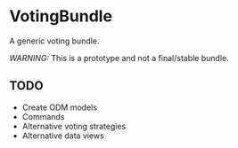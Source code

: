 VotingBundle
============

A generic voting bundle.

*WARNING:* This is a prototype and not a final/stable bundle.

TODO
----

- Create ODM models
- Commands
- Alternative voting strategies
- Alternative data views